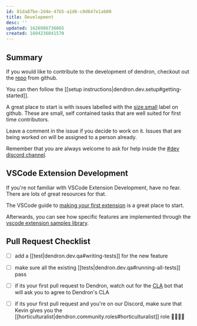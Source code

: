 ```yaml
---
id: 81da87be-2d4e-47b5-a1d6-c0d647e1ab00
title: Development
desc: ''
updated: 1626986736065
created: 1604236041570
---
```

## Summary

If you would like to contribute to the development of dendron, checkout out the [repo](https://github.com/dendronhq/dendron) from github.

You can then follow the [[setup instructions|dendron.dev.setup#getting-started]].

A great place to start is with issues labelled with the [size.small](https://github.com/dendronhq/dendron/labels/size.small) label on github. These are small, self contained tasks that are well suited for first time contributors.

Leave a comment in the issue if you decide to work on it. Issues that are being worked on will be assigned to a person already. 

Remember that you are always welcome to ask for help inside the [#dev discord channel](https://discord.gg/AE3NRw9).

## VSCode Extension Development

If you're not familiar with VSCode Extension Development, have no fear. There are lots of great resources for that. 

The VSCode guide to [making your first extension](https://code.visualstudio.com/api/get-started/your-first-extension) is a great place to start. 

Afterwards, you can see how specific features are implemented through the [vscode extension samples library](https://github.com/microsoft/vscode-extension-samples). 

## Pull Request Checklist

- [ ] add a [[test|dendron.dev.qa#writing-tests]] for the new feature
- [ ] make sure all the existing [[tests|dendron.dev.qa#running-all-tests]] pass
- [ ] if its your first pull request to Dendron, watch out for the [CLA](https://en.wikipedia.org/wiki/Contributor_License_Agreement) bot that will ask you to agree to Dendron's CLA
- [ ] if its your first pull request and you're on our Discord, make sure that Kevin gives you the [[horticulturalist|dendron.community.roles#horticulturalist]] role  👨‍🌾👩‍🌾

